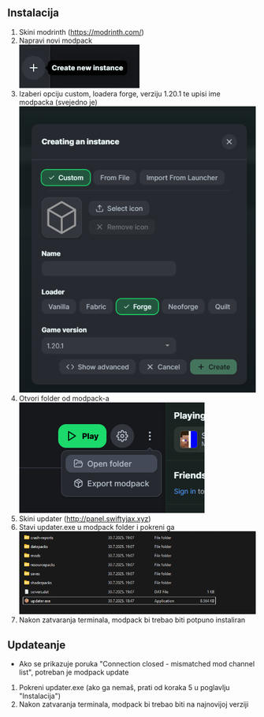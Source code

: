 ## Instalacija
1. Skini modrinth (https://modrinth.com/)  
2. Napravi novi modpack  
![alt text](tutorial/createinstance.png)  
4. Izaberi opciju custom, loadera forge, verziju 1.20.1 te upisi ime modpacka (svejedno je)
![alt text](tutorial/createmodpack.png)  
5. Otvori folder od modpack-a  
![alt text](tutorial/openfolder.png)  
6. Skini updater (http://panel.swiftyjax.xyz)  
7. Stavi updater.exe u modpack folder i pokreni ga  
![alt text](tutorial/folder.png)  
8. Nakon zatvaranja terminala, modpack bi trebao biti potpuno instaliran

## Updateanje
- Ako se prikazuje poruka "Connection closed - mismatched mod channel list", potreban je modpack update
1. Pokreni updater.exe (ako ga nemaš, prati od koraka 5 u poglavlju "Instalacija")
2. Nakon zatvaranja terminala, modpack bi trebao biti na najnovijoj verziji
